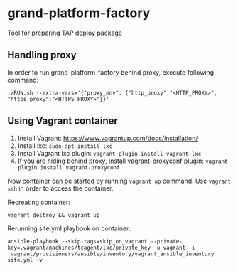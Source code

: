 # grand-platform-factory
Tool for preparing TAP deploy package

## Handling proxy
In order to run grand-platform-factory behind proxy, execute following command:
```
./RUN.sh --extra-vars='{"proxy_env": {"http_proxy":"<HTTP_PROXY>", "https_proxy":"<HTTPS_PROXY>"}}'
```
## Using Vagrant container

1. Install Vagrant: https://www.vagrantup.com/docs/installation/
2. Install lxc: `sudo apt install lxc`
3. Install Vagrant lxc plugin: `vagrant plugin install vagrant-lxc`
4. If you are hiding behind proxy, install vagrant-proxyconf plugin: `vagrant plugin install vagrant-proxyconf`

Now container can be started by running `vagrant up` command. Use `vagrant ssh` in order to access the container.

Recreating container:
```
vagrant destroy && vagrant up
```
Rerunning site.yml playbook on container: 
```
ansible-playbook --skip-tags=skip_on_vagrant --private-key=.vagrant/machines/tcagent/lxc/private_key -u vagrant -i .vagrant/provisioners/ansible/inventory/vagrant_ansible_inventory site.yml -v
```

